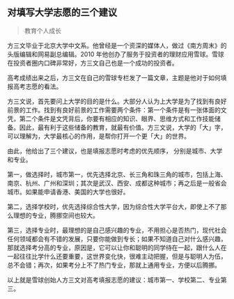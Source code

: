 ## 对填写大学志愿的三个建议

> 教育个人成长

方三文毕业于北京大学中文系。他曾经是一个资深的媒体人，做过《南方周末》的头版编辑和网易副总编辑。2010 年他创办了服务于投资者的理财应用雪球。雪球在投资者圈内口碑非常好，方三文自己也是一个成功的投资者。

高考成绩出来之后，方三文在自己的雪球专栏发了一篇文章，主题是他对于如何填报高考志愿的看法。

方三文说，首先要问上大学的目的是什么。大部分人认为上大学是为了找到有良好前景的工作。找到有良好前景的工作需要两个条件：第一个条件是有一张体面的文凭，第二个条件是文凭背后，你要有相应的知识、眼界、思维方式和工作技能储备。因此，最有利于这些储备的教育，就最有价值。方三文说，大学的「大」字，可以理解为，大学最核心的作用，是帮你打开一个更「大」的世界。

由此，他给出了三个建议，也是填报志愿时考虑的优先顺序， 分别是城市、大学和专业。

第一，做选择时，城市第一，优先选择北京、长三角和珠三角的城市，包括上海、南京、杭州、广州和深圳；其次是武汉、西安、成都这种城市；再之后是一般省会城市。如果能申请香港、美国的大学也很好。

第二，选择学校时，优先选择综合性大学，因为综合性大学平台大，即使上不了那么理想的专业，腾挪空间也较大。

第三，选择专业时，最理想的是自己感兴趣的专业，不用担心是否热门，现代社会任何领域都会有不错的发展，只要你能做到专长；如果不知道自己对什么感兴趣，那就选择考分高的专业，原因是，它可以让你和聪明的同学待在一起，跟什么人在一起往往比学什么还要重要，这世界变化快，很难主动把握，但是与聪明人为伍，总不会错；再次，如果考分上不了热门专业，那就上通用专业，方便以后腾挪。

以上就是雪球创始人方三文对高考填报志愿的建议：城市第一、学校第二、专业第三。